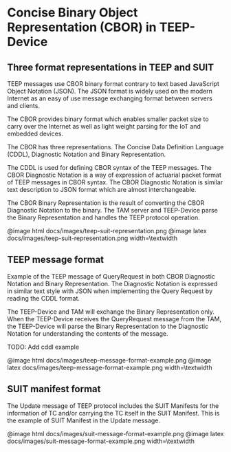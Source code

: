 # Concise Binary Object Representation (CBOR) in TEEP-Device

## Three format representations in TEEP and SUIT

TEEP messages use CBOR binary format contrary to text based JavaScript Object Notation (JSON). The JSON format is widely used on the modern Internet as an easy of use message exchanging format between servers and clients.

The CBOR provides binary format which enables smaller packet size to carry over the Internet as well as light weight parsing for the IoT and embedded devices.

The CBOR has three representations. The Concise Data Definition Language (CDDL), Diagnostic Notation and Binary Representation.

The CDDL is used for defining CBOR syntax of the TEEP messages. The CBOR Diagnostic Notation is a way of expression of actuarial packet format of TEEP messages in CBOR syntax. The CBOR Diagnostic Notation is similar text description to JSON format which are almost interchangeable.

The CBOR Binary Representation is the result of converting the CBOR Diagnostic Notation to the binary. The TAM server and TEEP-Device parse the Binary Representation and handles the TEEP protocol operation.

@image html docs/images/teep-suit-representation.png
@image latex docs/images/teep-suit-representation.png width=\textwidth

## TEEP message format

Example of the TEEP message of QueryRequest in both CBOR Diagnostic Notation and Binary Representation. The Diagnostic Notation is expressed in similar text style with JSON when implementing the Query Request by reading the CDDL format.

The TEEP-Device and TAM will exchange the Binary Representation only. When the TEEP-Device receives the QueryRequest message from the TAM, the TEEP-Device will parse the  Binary Representation to the Diagnostic Notation for understanding the contents of the message.

TODO: Add cddl example

@image html docs/images/teep-message-format-example.png
@image latex docs/images/teep-message-format-example.png width=\textwidth

## SUIT manifest format

The Update message of TEEP protocol includes the SUIT Manifests for the information of TC and/or carrying the TC itself in the SUIT Manifest. This is the example of SUIT Manifest in the Update message.

@image html docs/images/suit-message-format-example.png
@image latex docs/images/suit-message-format-example.png width=\textwidth
